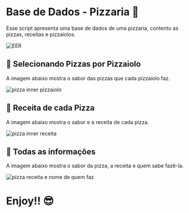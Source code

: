 # Base de Dados - Pizzaria 🍕
Esse script apresenta uma base de dados de uma pizzaria, contento as pizzas, receitas e pizzaiolos.

![EER](https://github.com/CaioLDias/Base_Dados_Pizzaria/assets/77282689/d7dfbdb7-3061-46d2-a65e-489167793e21)

## 📌 Selecionando Pizzas por Pizzaiolo
A imagem abaixo mostra o sabor das pizzas que cada pizzaiolo faz.

![pizza inner pizzaiolo](https://github.com/CaioLDias/Base_Dados_Pizzaria/assets/77282689/801417c8-1e94-445c-b6a5-790ad42860e8)

## 📌 Receita de cada Pizza
A imagem abaixo mostra o sabor e a receita de cada pizza.

![pizza inner receita](https://github.com/CaioLDias/Base_Dados_Pizzaria/assets/77282689/49f1b06c-4aad-47ed-b0a7-982f0d80ea26)

## 📌 Todas as informações
A imagem abaixo mostra o sabor da pizza, a receita e quem sabe fazê-la.

![pizza receita e nome de quem faz](https://github.com/CaioLDias/Base_Dados_Pizzaria/assets/77282689/57b91249-d134-41ad-8dd0-752f765e148d)

# Enjoy!! 😎
